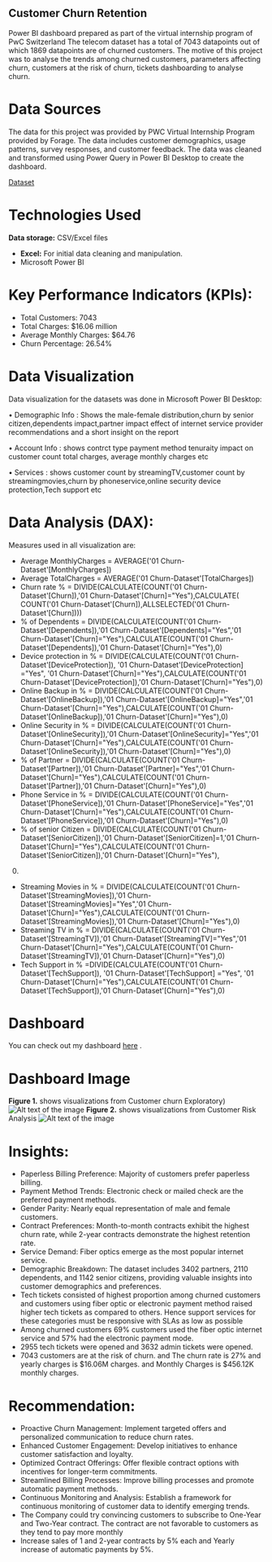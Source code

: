 ## Customer Churn Retention
Power BI dashboard prepared as part of the virtual internship program of PwC Switzerland The telecom dataset has a total of 7043 datapoints out of which 1869 datapoints are of churned customers. The motive of this project was to analyse the trends among churned customers, parameters affecting churn, customers at the risk of churn, tickets dashboarding to analyse churn.
# Data Sources
The data for this project was provided by PWC Virtual Internship Program provided by Forage. The data includes customer demographics, usage patterns, survey responses, and customer feedback. The data was cleaned and transformed using Power Query in Power BI Desktop to create the dashboard.

<a href ="https://github.com/gaurav510610/PwC-Switzerland-Power-BI-in-Data-Analytics-Virtual-Internship/blob/main/Task%203%20-%20Customer%20Churn%20and%20Risk%20Analysis/02%20Churn-Dataset.xlsx">Dataset</a>
# Technologies Used
**Data storage:** CSV/Excel files
- **Excel:** For initial data cleaning and manipulation.
-  Microsoft Power BI 
# Key Performance Indicators (KPIs):
- Total Customers: 7043
- Total Charges: $16.06 million
- Average Monthly Charges: $64.76
- Churn Percentage: 26.54%
# Data Visualization

Data visualization for the datasets was done in Microsoft Power BI Desktop:

• Demographic Info : Shows the male-female distribution,churn by senior citizen,dependents impact,partner impact effect of internet service provider recommendations and a short insight on the report

• Account Info : shows contrct type payment method tenuraity impact on customer count total charges, average monthly charges etc

• Services : shows customer count by streamingTV,customer count by streamingmovies,churn by phoneservice,online security device protection,Tech support etc
# Data Analysis (DAX):
Measures used in all visualization are:
- Average MonthlyCharges = AVERAGE('01 Churn-Dataset'[MonthlyCharges])
- Average TotalCharges = AVERAGE('01 Churn-Dataset'[TotalCharges])
- Churn rate % = DIVIDE(CALCULATE(COUNT('01 Churn-Dataset'[Churn]),'01 Churn-Dataset'[Churn]="Yes"),CALCULATE( COUNT('01 Churn-Dataset'[Churn]),ALLSELECTED('01 Churn-Dataset'[Churn])))
- % of Dependents = DIVIDE(CALCULATE(COUNT('01 Churn-Dataset'[Dependents]),'01 Churn-Dataset'[Dependents]="Yes",'01 Churn-Dataset'[Churn]="Yes"),CALCULATE(COUNT('01 Churn-Dataset'[Dependents]),'01 Churn-Dataset'[Churn]="Yes"),0)
- Device protection in % = DIVIDE(CALCULATE(COUNT('01 Churn-Dataset'[DeviceProtection]), '01 Churn-Dataset'[DeviceProtection] ="Yes", '01 Churn-Dataset'[Churn]="Yes"),CALCULATE(COUNT('01 Churn-Dataset'[DeviceProtection]),'01 Churn-Dataset'[Churn]="Yes"),0)
- Online Backup in % = DIVIDE(CALCULATE(COUNT('01 Churn-Dataset'[OnlineBackup]),'01 Churn-Dataset'[OnlineBackup]="Yes",'01 Churn-Dataset'[Churn]="Yes"),CALCULATE(COUNT('01 Churn-Dataset'[OnlineBackup]),'01 Churn-Dataset'[Churn]="Yes"),0)
- Online Security in % = DIVIDE(CALCULATE(COUNT('01 Churn-Dataset'[OnlineSecurity]),'01 Churn-Dataset'[OnlineSecurity]="Yes",'01 Churn-Dataset'[Churn]="Yes"),CALCULATE(COUNT('01 Churn-Dataset'[OnlineSecurity]),'01 Churn-Dataset'[Churn]="Yes"),0)
- % of Partner = DIVIDE(CALCULATE(COUNT('01 Churn-Dataset'[Partner]),'01 Churn-Dataset'[Partner]="Yes",'01 Churn-Dataset'[Churn]="Yes"),CALCULATE(COUNT('01 Churn-Dataset'[Partner]),'01 Churn-Dataset'[Churn]="Yes"),0)
- Phone Service in % = DIVIDE(CALCULATE(COUNT('01 Churn-Dataset'[PhoneService]),'01 Churn-Dataset'[PhoneService]="Yes",'01 Churn-Dataset'[Churn]="Yes"),CALCULATE(COUNT('01 Churn-Dataset'[PhoneService]),'01 Churn-Dataset'[Churn]="Yes"),0)
- % of senior Citizen = DIVIDE(CALCULATE(COUNT('01 Churn-Dataset'[SeniorCitizen]),'01 Churn-Dataset'[SeniorCitizen]=1,'01 Churn-Dataset'[Churn]="Yes"),CALCULATE(COUNT('01 Churn-Dataset'[SeniorCitizen]),'01 Churn-Dataset'[Churn]="Yes"),
 0)
- Streaming Movies in % = DIVIDE(CALCULATE(COUNT('01 Churn-Dataset'[StreamingMovies]),'01 Churn-Dataset'[StreamingMovies]="Yes",'01 Churn-Dataset'[Churn]="Yes"),CALCULATE(COUNT('01 Churn-Dataset'[StreamingMovies]),'01 Churn-Dataset'[Churn]="Yes"),0)
- Streaming TV in % = DIVIDE(CALCULATE(COUNT('01 Churn-Dataset'[StreamingTV]),'01 Churn-Dataset'[StreamingTV]="Yes",'01 Churn-Dataset'[Churn]="Yes"),CALCULATE(COUNT('01 Churn-Dataset'[StreamingTV]),'01 Churn-Dataset'[Churn]="Yes"),0)
- Tech Support in % =DIVIDE(CALCULATE(COUNT('01 Churn-Dataset'[TechSupport]), '01 Churn-Dataset'[TechSupport] ="Yes", '01 Churn-Dataset'[Churn]="Yes"),CALCULATE(COUNT('01 Churn-Dataset'[TechSupport]),'01 Churn-Dataset'[Churn]="Yes"),0)
#  Dashboard
You can check out my dashboard <a 
 href ='https://github.com/gaurav510610/PwC-Switzerland-Power-BI-in-Data-Analytics-Virtual-Internship/blob/main/Task%203%20-%20Customer%20Churn%20and%20Risk%20Analysis/Churn%20analysis.pbix'>here</a> .
 
# Dashboard Image
**Figure 1.** shows visualizations from Customer churn Exploratory)
![Alt text of the image](https://github.com/gaurav510610/PwC-Switzerland-Power-BI-in-Data-Analytics-Virtual-Internship/blob/main/Task%203%20-%20Customer%20Churn%20and%20Risk%20Analysis/Customer%20Churn%20exploratory%20dashboard-1.png)
**Figure 2.** shows visualizations from Customer Risk Analysis
![Alt text of the image](https://github.com/gaurav510610/PwC-Switzerland-Power-BI-in-Data-Analytics-Virtual-Internship/blob/main/Task%203%20-%20Customer%20Churn%20and%20Risk%20Analysis/Customer%20Risk%20analysis-1.png)
# Insights:
- Paperless Billing Preference: Majority of customers prefer paperless billing.
- Payment Method Trends: Electronic check or mailed check are the preferred payment methods.
- Gender Parity: Nearly equal representation of male and female customers.
- Contract Preferences: Month-to-month contracts exhibit the highest churn rate, while 2-year contracts demonstrate the highest retention rate.
- Service Demand: Fiber optics emerge as the most popular internet service.
- Demographic Breakdown: The dataset includes 3402 partners, 2110 dependents, and 1142 senior citizens, providing valuable insights into customer demographics and preferences.
- Tech tickets consisted of highest proportion among churned customers and customers using fiber optic or electronic payment method raised higher tech tickets as compared to others. Hence support services for these categories must be responsive with SLAs as low as possible
- Among churned customers 69% customers used the fiber optic internet service and 57% had the electronic payment mode.
- 2955 tech tickets were opened and 3632 admin tickets were opened.
- 7043 customers are at the risk of churn. and The churn rate is 27% and yearly charges is $16.06M charges. and Monthly Charges is $456.12K monthly charges.
# Recommendation:
- Proactive Churn Management: Implement targeted offers and personalized communication to reduce churn rates.
- Enhanced Customer Engagement: Develop initiatives to enhance customer satisfaction and loyalty.
- Optimized Contract Offerings: Offer flexible contract options with incentives for longer-term commitments.
- Streamlined Billing Processes: Improve billing processes and promote automatic payment methods.
- Continuous Monitoring and Analysis: Establish a framework for continuous monitoring of customer data to identify emerging trends.
- The Company could try convincing customers to subscribe to One-Year and Two-Year contract. The contract are not favorable to customers as they tend to pay more monthly
- Increase sales of 1 and 2-year contracts by 5% each and Yearly increase of automatic payments by 5%.



